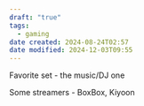 ```yaml
---
draft: "true"
tags:
  - gaming
date created: 2024-08-24T02:57
date modified: 2024-12-03T09:55
---
```


Favorite set - the music/DJ one

Some streamers - BoxBox, Kiyoon